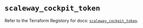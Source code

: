 # `scaleway_cockpit_token`

Refer to the Terraform Registory for docs: [`scaleway_cockpit_token`](https://www.terraform.io/docs/providers/scaleway/r/cockpit_token).
